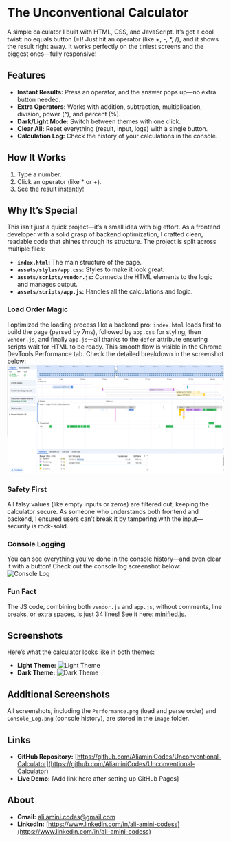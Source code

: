 # The Unconventional Calculator
A simple calculator I built with HTML, CSS, and JavaScript. It’s got a cool twist: no equals button (=)! Just hit an operator (like +, -, *, /), and it shows the result right away. It works perfectly on the tiniest screens and the biggest ones—fully responsive!

## Features
- **Instant Results:** Press an operator, and the answer pops up—no extra button needed.
- **Extra Operators:** Works with addition, subtraction, multiplication, division, power (^), and percent (%).
- **Dark/Light Mode:** Switch between themes with one click.
- **Clear All:** Reset everything (result, input, logs) with a single button.
- **Calculation Log:** Check the history of your calculations in the console.

## How It Works
1. Type a number.
2. Click an operator (like * or +).
3. See the result instantly!

## Why It’s Special
This isn’t just a quick project—it’s a small idea with big effort. As a frontend developer with a solid grasp of backend optimization, I crafted clean, readable code that shines through its structure. The project is split across multiple files:
- **`index.html`:** The main structure of the page.
- **`assets/styles/app.css`:** Styles to make it look great.
- **`assets/scripts/vendor.js`:** Connects the HTML elements to the logic and manages output.
- **`assets/scripts/app.js`:** Handles all the calculations and logic.

### Load Order Magic
I optimized the loading process like a backend pro: `index.html` loads first to build the page (parsed by 7ms), followed by `app.css` for styling, then `vendor.js`, and finally `app.js`—all thanks to the `defer` attribute ensuring scripts wait for HTML to be ready. This smooth flow is visible in the Chrome DevTools Performance tab. Check the detailed breakdown in the screenshot below:
![Performance](https://github.com/AliaminiCodes/Unconventional-Calculator/raw/main/image/Performance.png)

### Safety First
All falsy values (like empty inputs or zeros) are filtered out, keeping the calculator secure. As someone who understands both frontend and backend, I ensured users can’t break it by tampering with the input—security is rock-solid.

### Console Logging
You can see everything you’ve done in the console history—and even clear it with a button! Check out the console log screenshot below:
![Console Log](https://github.com/AliaminiCodes/Unconventional-Calculator/raw/main/image/Console_Log.png)

### Fun Fact
The JS code, combining both `vendor.js` and `app.js`, without comments, line breaks, or extra spaces, is just 34 lines! See it here: [minified.js](https://github.com/AliaminiCodes/Unconventional-Calculator/raw/main/minified/minified.js).

## Screenshots
Here’s what the calculator looks like in both themes:
- **Light Theme:** ![Light Theme](https://github.com/AliaminiCodes/Unconventional-Calculator/raw/main/image/Light_Theme.png)
- **Dark Theme:** ![Dark Theme](https://github.com/AliaminiCodes/Unconventional-Calculator/raw/main/image/Dark_Theme.png)

## Additional Screenshots
All screenshots, including the `Performance.png` (load and parse order) and `Console_Log.png` (console history), are stored in the `image` folder.

## Links
- **GitHub Repository:** [https://github.com/AliaminiCodes/Unconventional-Calculator](https://github.com/AliaminiCodes/Unconventional-Calculator)
- **Live Demo:** [Add link here after setting up GitHub Pages]

## About
- **Gmail:** [ali.amini.codes@gmail.com](mailto:ali.amini.codes@gmail.com)
- **LinkedIn:** [https://www.linkedin.com/in/ali-amini-codess](https://www.linkedin.com/in/ali-amini-codess)
